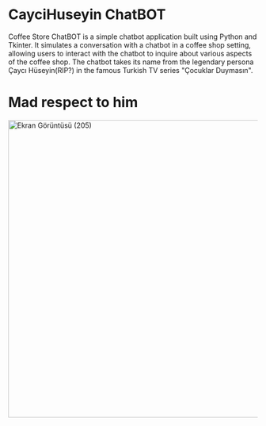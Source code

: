 # CayciHuseyin ChatBOT

  Coffee Store ChatBOT is a simple chatbot application built using Python and Tkinter. It simulates a conversation with a chatbot in a coffee shop setting, allowing users to interact with the chatbot to inquire about various aspects of the coffee shop. The chatbot takes its name from the legendary persona Çaycı Hüseyin(RIP?) in the famous Turkish TV series "Çocuklar Duymasın".

# Mad respect to him

<img src="https://github.com/oguz-deniz/CayciHuseyinChatBOT/assets/98212476/ad63e0aa-3b8f-4271-9eaa-5b8f36de5a24" alt="Ekran Görüntüsü (205)" width="600">
